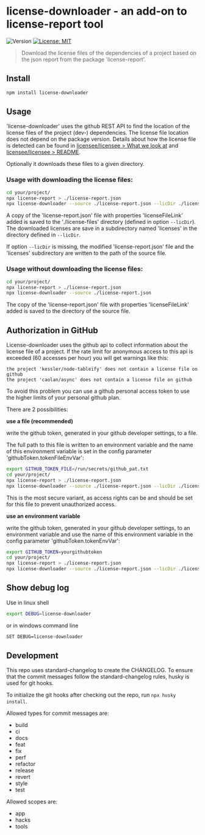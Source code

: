 # license-downloader - an add-on to license-report tool
![Version](https://img.shields.io/badge/version-1.0.8-blue.svg?cacheSeconds=2592000)
[![License: MIT](https://img.shields.io/badge/License-MIT-yellow.svg)](#)

> Download the license files of the dependencies of a project based on the json report from the package 'license-report'.

## Install

```sh
npm install license-downloader
```

## Usage

'license-downloader' uses the github REST API to find the location of the license files of the project (dev-) dependencies. The license file location does not depend on the package version. Details about how the license file is detected can be found in [licensee/licensee > What we look at](https://github.com/licensee/licensee/blob/master/docs/what-we-look-at.md) and [licensee/licensee > README](https://github.com/licensee/licensee/tree/master/docs).

Optionally it downloads these files to a given directory.

### Usage with downloading the license files:
```sh
cd your/project/
npx license-report > ./license-report.json
npx license-downloader --source ./license-report.json --licDir ./license-files --download
```

A copy of the 'license-report.json' file with properties 'licenseFileLink' added is saved to the './license-files' directory (defined in option `--licDir`). The downloaded licenses are save in a subdirectory named 'licenses' in the directory defined in `--licDir`.

If option `--licDir` is missing, the modified 'license-report.json' file and the 'licenses' subdirectory are written to the path of the source file.

### Usage without downloading the license files:
```sh
cd your/project/
npx license-report > ./license-report.json
npx license-downloader --source ./license-report.json
```

The copy of the 'license-report.json' file with properties 'licenseFileLink' added is saved to the directory of the source file.

## Authorization in GitHub

License-downloader uses the github api to collect information about the license file of a project. If the rate limit for anonymous access to this api is exceeded (60 accesses per hour) you will get warnings like this:
```
the project 'kessler/node-tableify' does not contain a license file on github
the project 'caolan/async' does not contain a license file on github
```

To avoid this problem you can use a github personal access token to use the higher limits of your personal github plan.

There are 2 possibilities:

**use a file (recommended)**

write the github token, generated in your github developer settings, to a file.

The full path to this file is written to an environment variable and the name of this environment variable is set in the config parameter 'githubToken.tokenFileEnvVar':
```sh
export GITHUB_TOKEN_FILE=/run/secrets/github_pat.txt
cd your/project/
npx license-report > ./license-report.json
npx license-downloader --source ./license-report.json --licDir ./license-files --githubToken.tokenFileEnvVar GITHUB_TOKEN_FILE --download
```
This is the most secure variant, as access rights can be and should be set for this file to prevent unauthorized access.

**use an environment variable**

write the github token, generated in your github developer settings, to an environment variable and use the name of this environment variable in the config parameter 'githubToken.tokenEnvVar':
```sh
export GITHUB_TOKEN=yourgithubtoken
cd your/project/
npx license-report > ./license-report.json
npx license-downloader --source ./license-report.json --licDir ./license-files --githubToken.tokenEnvVar GITHUB_TOKEN --download
```

## Show debug log

Use in linux shell
```sh
export DEBUG=license-downloader
```
or in windows command line
```sh
SET DEBUG=license-downloader
```

## Development

This repo uses standard-changelog to create the CHANGELOG. To ensure that the commit messages follow the standard-changelog rules, husky is used for git hooks.

To initialize the git hooks after checking out the repo, run `npx husky install`.

Allowed types for commit messages are:
+ build
+ ci
+ docs
+ feat
+ fix
+ perf
+ refactor
+ release
+ revert
+ style
+ test

Allowed scopes are:
+ app
+ hacks
+ tools

